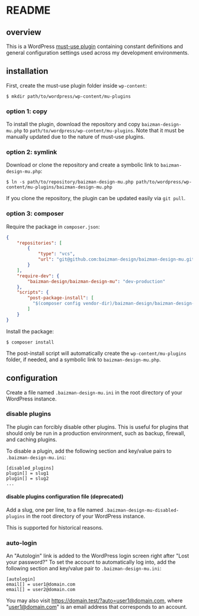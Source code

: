 # README

## overview

This is a WordPress [must-use plugin](https://wordpress.org/documentation/article/must-use-plugins/) containing constant definitions and general configuration settings used across my development environments.

## installation

First, create the must-use plugin folder inside `wp-content`:

```shell
$ mkdir path/to/wordpress/wp-content/mu-plugins
```

### option 1: copy

To install the plugin, download the repository and copy `baizman-design-mu.php` to `path/to/wordpress/wp-content/mu-plugins`. Note that it must be manually updated due to the nature of must-use plugins.

### option 2: symlink

Download or clone the repository and create a symbolic link to `baizman-design-mu.php`:

```shell
$ ln -s path/to/repository/baizman-design-mu.php path/to/wordpress/wp-content/mu-plugins/baizman-design-mu.php
```

If you clone the repository, the plugin can be updated easily via `git pull`.

### option 3: composer

Require the package in `composer.json`:
```json
{
    "repositories": [
        {
            "type": "vcs",
            "url": "git@github.com:baizman-design/baizman-design-mu.git"
        }
    ],
    "require-dev": {
        "baizman-design/baizman-design-mu": "dev-production"
    },
    "scripts": {
        "post-package-install": [
          "$(composer config vendor-dir)/baizman-design/baizman-design-mu/bin/make-symlink.sh"
        ]
    }
}
```

Install the package:
```
$ composer install
```

The post-install script will automatically create the `wp-content/mu-plugins` folder, if needed, and a symbolic link to `baizman-design-mu.php`.

## configuration

Create a file named `.baizman-design-mu.ini` in the root directory of your WordPress instance.

### disable plugins

The plugin can forcibly disable other plugins. This is useful for plugins that should only be run in a production environment, such as backup, firewall, and caching plugins.

To disable a plugin, add the following section and key/value pairs to `.baizman-design-mu.ini`:

```
[disabled_plugins]
plugin[] = slug1
plugin[] = slug2
...
```

#### disable plugins configuration file (deprecated)

Add a slug, one per line, to a file named `.baizman-design-mu-disabled-plugins` in the root directory of your WordPress instance.

This is supported for historical reasons.

### auto-login

An "Autologin" link is added to the WordPress login screen right after "Lost your password?" To set the account to automatically log into, add the following section and key/value pair to `.baizman-design-mu.ini`:

```
[autologin]
email[] = user1@domain.com
email[] = user2@domain.com
```

You may also visit https://domain.test/?auto=user1@domain.com, where "user1@domain.com" is an email address that corresponds to an account.
